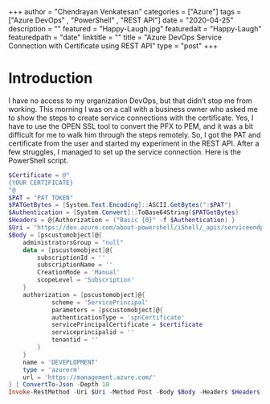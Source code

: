 +++
author = "Chendrayan Venkatesan"
categories = ["Azure"]
tags = ["Azure DevOps" , "PowerShell" , "REST API"]
date = "2020-04-25"
description = ""
featured = "Happy-Laugh.jpg"
featuredalt = "Happy-Laugh"
featuredpath = "date"
linktitle = ""
title = "Azure DevOps Service Connection with Certificate using REST API"
type = "post"
+++

# Introduction

I have no access to my organization DevOps, but that didn’t stop me from working. This morning I was on a call with a business owner who asked me to show the steps to create service connections with the certificate.   Yes, I have to use the OPEN SSL tool to convert the PFX to PEM, and it was a bit difficult for me to walk him through the steps remotely. So, I got the PAT and certificate from the user and started my experiment in the REST API. After a few struggles, I managed to set up the service connection. Here is the PowerShell script. 

```PowerShell
$Certificate = @"
{YOUR CERTIFICATE}
"@
$PAT = "PAT TOKEN"
$PATGetBytes = [System.Text.Encoding]::ASCII.GetBytes(":$PAT")
$Authentication = [System.Convert]::ToBase64String($PATGetBytes)
$Headers = @{Authorization = ("Basic {0}" -f $Authentication) }
$Uri = "https://dev.azure.com/about-powershell/iShell/_apis/serviceendpoint/endpoints?api-version=5.1-preview.2"
$Body = [pscustomobject]@{
    administratorsGroup = "null"
    data = [pscustomobject]@{
        subscriptionId = ''
        subscriptionName = ''
        CreationMode = 'Manual'
        scopeLevel = 'Subscription'
    }
    authorization = [pscustomobject]@{
            scheme = 'ServicePrincipal'
            parameters = [pscustomobject]@{
            authenticationType = 'spnCertificate'
            servicePrincipalCertificate = $certificate
            serviceprincipalid = ''
            tenantid = ''
        }
    }
    name = 'DEVEPLOPMENT'
    type = 'azurerm'
    url = 'https://management.azure.com/'
} | ConvertTo-Json -Depth 10
Invoke-RestMethod -Uri $Uri -Method Post -Body $Body -Headers $Headers -ContentType 'application/json'
```
